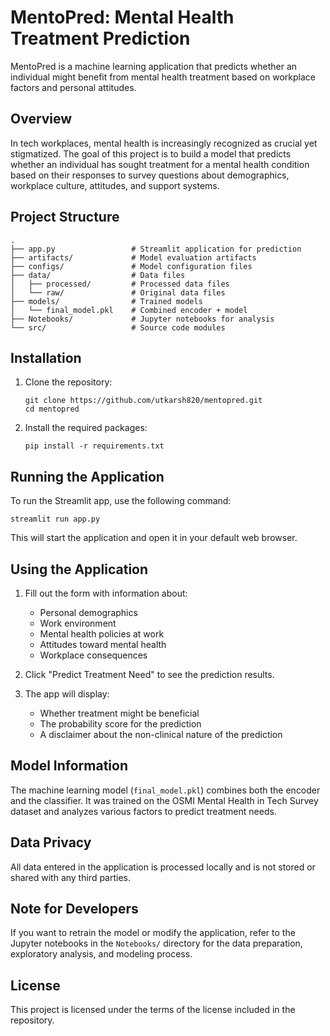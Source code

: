 # MentoPred: Mental Health Treatment Prediction

MentoPred is a machine learning application that predicts whether an individual might benefit from mental health treatment based on workplace factors and personal attitudes.

## Overview

In tech workplaces, mental health is increasingly recognized as crucial yet stigmatized. The goal of this project is to build a model that predicts whether an individual has sought treatment for a mental health condition based on their responses to survey questions about demographics, workplace culture, attitudes, and support systems.

## Project Structure

```
.
├── app.py                 # Streamlit application for prediction
├── artifacts/             # Model evaluation artifacts
├── configs/               # Model configuration files 
├── data/                  # Data files
│   ├── processed/         # Processed data files
│   └── raw/               # Original data files
├── models/                # Trained models
│   └── final_model.pkl    # Combined encoder + model
├── Notebooks/             # Jupyter notebooks for analysis
└── src/                   # Source code modules
```

## Installation

1. Clone the repository:
   ```
   git clone https://github.com/utkarsh820/mentopred.git
   cd mentopred
   ```

2. Install the required packages:
   ```
   pip install -r requirements.txt
   ```

## Running the Application

To run the Streamlit app, use the following command:

```
streamlit run app.py
```

This will start the application and open it in your default web browser.

## Using the Application

1. Fill out the form with information about:
   - Personal demographics
   - Work environment
   - Mental health policies at work
   - Attitudes toward mental health
   - Workplace consequences

2. Click "Predict Treatment Need" to see the prediction results.

3. The app will display:
   - Whether treatment might be beneficial
   - The probability score for the prediction
   - A disclaimer about the non-clinical nature of the prediction

## Model Information

The machine learning model (`final_model.pkl`) combines both the encoder and the classifier. It was trained on the OSMI Mental Health in Tech Survey dataset and analyzes various factors to predict treatment needs.

## Data Privacy

All data entered in the application is processed locally and is not stored or shared with any third parties.

## Note for Developers

If you want to retrain the model or modify the application, refer to the Jupyter notebooks in the `Notebooks/` directory for the data preparation, exploratory analysis, and modeling process.

## License

This project is licensed under the terms of the license included in the repository.
